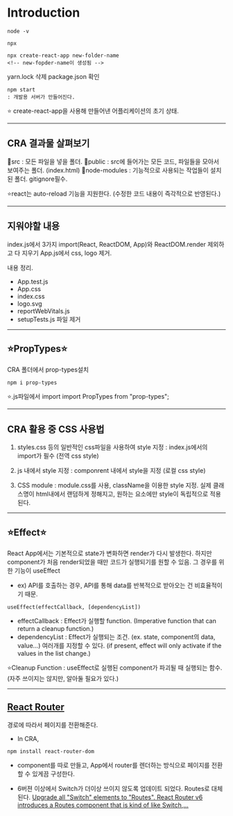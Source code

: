 # Introduction

```
node -v

npx

npx create-react-app new-folder-name
<!-- new-fopder-name이 생성됨 -->
```

yarn.lock 삭제
package.json 확인

```
npm start
: 개발용 서버가 만들어진다.
```

⭐ create-react-app을 사용해 만들어낸 어플리케이션의 초기 상태.

---

## CRA 결과물 살펴보기

📁src : 모든 파일을 넣을 폴더.
📂public : src에 들어가는 모든 코드, 파일들을 모아서 보여주는 폴더. (index.html)
📂node-modules : 기능적으로 사용되는 작업들이 설치된 폴더. gitignore필수.

⭐react는 auto-reload 기능을 지원한다. (수정한 코드 내용이 즉각적으로 반영된다.)

---

## 지워야할 내용

index.js에서 3가지 import(React, ReactDOM, App)와 ReactDOM.render 제외하고 다 지우기
App.js에서 css, logo 제거. <div> 내용 정리.

- App.test.js
- App.css
- index.css
- logo.svg
- reportWebVitals.js
- setupTests.js
파일 제거
<!-- 필요시 남겨놓을 수도 있으나, 기본 초기 상태를 지원하는 용도. -->

---

## ⭐PropTypes⭐

CRA 폴더에서 prop-types설치

```
npm i prop-types

```

⭐.js파일에서 import
import PropTypes from "prop-types";

---

## CRA 활용 중 CSS 사용법

1. styles.css 등의 일반적인 css파일을 사용하여 style 지정
   : index.js에서의 import가 필수 (전역 css style)

2. js 내에서 style 지정
   : componrent 내에서 style을 지정 (로컬 css style)

3. CSS module
   : module.css를 사용, className을 이용한 style 지정.
   실제 클래스명이 html내에서 랜덤하게 정해지고, 원하는 요소에만 style이 독립적으로 적용된다.

---

## ⭐Effect⭐

React App에서는 기본적으로 state가 변화하면 render가 다시 발생한다.
하지만 component가 처음 render되었을 때만 코드가 실행되기를 원할 수 있음.
그 경우를 위한 기능이 useEffect

- ex) API를 호출하는 경우, API를 통해 data를 반복적으로 받아오는 건 비효율적이기 때문.

```
useEffect(effectCallback, [dependencyList])
```

- effectCallback
  : Effect가 실행할 function.
  (Imperative function that can return a cleanup function.)
- dependencyList
  : Effect가 실행되는 조건. (ex. state, component의 data, value...) 여러개를 지정할 수 있다.
  (if present, effect will only activate if the values in the list change.)

⭐Cleanup Function
: useEffect로 실행된 component가 파괴될 때 실행되는 함수. (자주 쓰이지는 않지만, 알아둘 필요가 있다.)

---

## [React Router](https://reactrouter.com/)

경로에 따라서 페이지를 전환해준다.

- In CRA,

```
npm install react-router-dom
```

- component를 따로 만들고, App에서 router를 렌더하는 방식으로 페이지를 전환할 수 있게끔 구성한다.

- 6버젼 이상에서 Switch가 더이상 쓰이지 않도록 업데이트 되었다. Routes로 대체된다.
  [Upgrade all "Switch" elements to "Routes". React Router v6 introduces a Routes component that is kind of like Switch,...](https://reactrouter.com/docs/en/v6/getting-started/overview)
